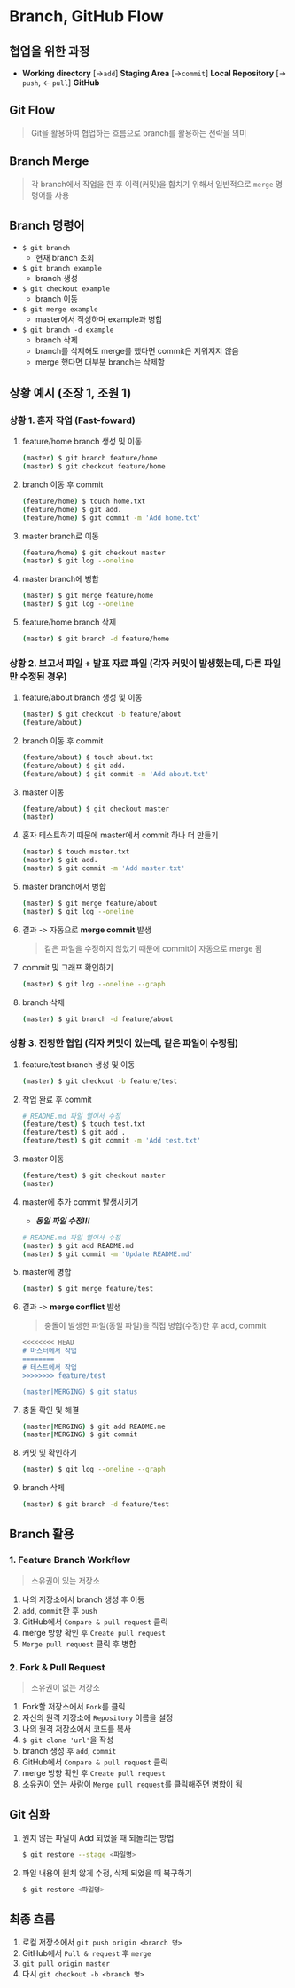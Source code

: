 # Branch, GitHub Flow



## 협업을 위한 과정

- **Working directory** [->`add`] **Staging Area** [->`commit`] **Local Repository** [-> `push`, <- `pull`] **GitHub**



## Git Flow

> Git을 활용하여 협업하는 흐름으로 branch를 활용하는 전략을 의미



## Branch Merge

> 각 branch에서 작업을 한 후 이력(커밋)을 합치기 위해서 일반적으로 `merge` 명령어를 사용



## Branch 명령어

- `$ git branch`
  - 현재 branch 조회
- `$ git branch example`
  - branch 생성
- `$ git checkout example`
  - branch 이동
- `$ git merge example`
  - master에서 작성하며 example과 병합
- `$ git branch -d example`
  - branch 삭제
  - branch를 삭제해도 merge를 했다면 commit은 지워지지 않음
  - merge 했다면 대부분 branch는 삭제함



## 상황 예시 (조장 1, 조원 1)

### 상황 1. 혼자 작업 (Fast-foward)

1. feature/home branch 생성 및 이동

   ```bash
   (master) $ git branch feature/home
   (master) $ git checkout feature/home
   ```

2. branch 이동 후 commit

   ```bash
   (feature/home) $ touch home.txt
   (feature/home) $ git add.
   (feature/home) $ git commit -m 'Add home.txt'
   ```

3. master branch로 이동

   ```bash
   (feature/home) $ git checkout master
   (master) $ git log --oneline
   ```

4. master branch에 병합

   ```bash
   (master) $ git merge feature/home
   (master) $ git log --oneline
   ```

5. feature/home branch 삭제

   ```bash
   (master) $ git branch -d feature/home
   ```



### 상황 2. 보고서 파일 + 발표 자료 파일 (각자 커밋이 발생했는데, 다른 파일만 수정된 경우)

1. feature/about branch 생성 및 이동

   ```bash
   (master) $ git checkout -b feature/about
   (feature/about)
   ```

2. branch 이동 후 commit

   ```bash
   (feature/about) $ touch about.txt
   (feature/about) $ git add.
   (feature/about) $ git commit -m 'Add about.txt'
   ```

3. master 이동

   ```bash
   (feature/about) $ git checkout master
   (master)
   ```

4. 혼자 테스트하기 때문에 master에서 commit 하나 더 만들기

   ```bash
   (master) $ touch master.txt
   (master) $ git add.
   (master) $ git commit -m 'Add master.txt'
   ```

5. master branch에서 병합

   ```bash
   (master) $ git merge feature/about
   (master) $ git log --oneline
   ```

6. 결과 -> 자동으로 **merge commit** 발생

   > 같은 파일을 수정하지 않았기 때문에 commit이 자동으로 merge 됨

7. commit 및 그래프 확인하기

   ```bash
   (master) $ git log --oneline --graph
   ```

8. branch 삭제

   ```bash
   (master) $ git branch -d feature/about
   ```



### 상황 3. 진정한 협업 (각자 커밋이 있는데, 같은 파일이 수정됨)

1. feature/test branch 생성 및 이동

   ```bash
   (master) $ git checkout -b feature/test
   ```

2. 작업 완료 후 commit

   ```bash
   # README.md 파일 열어서 수정
   (feature/test) $ touch test.txt
   (feature/test) $ git add .
   (feature/test) $ git commit -m 'Add test.txt'
   ```

3. master 이동

   ```bash
   (feature/test) $ git checkout master
   (master)
   ```

4. master에 추가 commit 발생시키기

   - ***동일 파일 수정!!!***

   ```bash
   # README.md 파일 열어서 수정
   (master) $ git add README.md
   (master) $ git commit -m 'Update README.md'
   ```

5. master에 병합

   ```bash
   (master) $ git merge feature/test
   ```

6. 결과 -> **merge conflict** 발생

   > 충돌이 발생한 파일(동일 파일)을 직접 병합(수정)한 후 add, commit

   ```bash
   <<<<<<<< HEAD
   # 마스터에서 작업
   ========
   # 테스트에서 작업
   >>>>>>>> feature/test
   
   (master|MERGING) $ git status
   ```

7. 충돌 확인 및 해결

   ```bash
   (master|MERGING) $ git add README.me
   (master|MERGING) $ git commit
   ```

8. 커밋 및 확인하기

   ```bash
   (master) $ git log --oneline --graph
   ```

9. branch 삭제

   ```bash
   (master) $ git branch -d feature/test
   ```

   

## Branch 활용

### 1. Feature Branch Workflow

> 소유권이 있는 저장소

1. 나의 저장소에서 branch 생성 후 이동
2. `add`, `commit`한 후 `push`
3. GitHub에서 `Compare & pull request` 클릭
4. merge 방향 확인 후 `Create pull request`
5. `Merge pull request` 클릭 후 병합



### 2. Fork & Pull Request

> 소유권이 없는 저장소

1. Fork할 저장소에서 `Fork`를 클릭
2. 자신의 원격 저장소에 `Repository` 이름을 설정
3. 나의 원격 저장소에서 코드를 복사
4. `$ git clone 'url'`을 작성
5. branch 생성 후 `add`, `commit`
6. GitHub에서 `Compare & pull request` 클릭
7. merge 방향 확인 후 `Create pull request`
8. 소유권이 있는 사람이 `Merge pull request`를 클릭해주면 병합이 됨



## Git 심화

1. 원치 않는 파일이 Add 되었을 때 되돌리는 방법

   ```bash
   $ git restore --stage <파일명>
   ```

   

2. 파일 내용이 원치 않게 수정, 삭제 되었을 때 복구하기

   ```bash
   $ git restore <파일명>
   ```



## 최종 흐름

1. 로컬 저장소에서 `git push origin <branch 명>`
2. GitHub에서 `Pull & request` 후 `merge`
3. `git pull origin master`
4. 다시 `git checkout -b <branch 명>`
